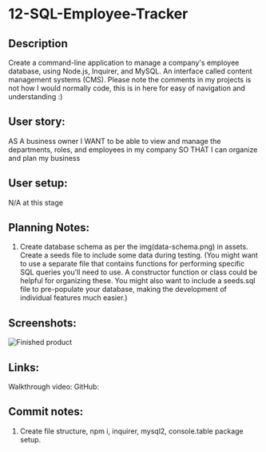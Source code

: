 # 12-SQL-Employee-Tracker

## Description

Create a command-line application to manage a company's employee database, using Node.js, Inquirer, and MySQL. An interface called content management systems (CMS).
Please note the comments in my projects is not how I would normally code, this is in here for easy of navigation and understanding :)

## User story:

AS A business owner
I WANT to be able to view and manage the departments, roles, and employees in my company
SO THAT I can organize and plan my business

## User setup:

N/A at this stage

## Planning Notes:

1. Create database schema as per the img(data-schema.png) in assets. Create a seeds file to include some data during testing.
   (You might want to use a separate file that contains functions for performing specific SQL queries you'll need to use. A constructor function or class could be helpful for organizing these. You might also want to include a seeds.sql file to pre-populate your database, making the development of individual features much easier.)

## Screenshots:

![Finished product](./develop/public/assets/images/)

## Links:

Walkthrough video:
GitHub:

## Commit notes:

1. Create file structure, npm i, inquirer, mysql2, console.table package setup.
